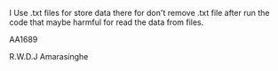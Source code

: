 I Use .txt files for store data there for don't remove .txt file after run the code that maybe harmful for read the data from files.

AA1689

R.W.D.J Amarasinghe 